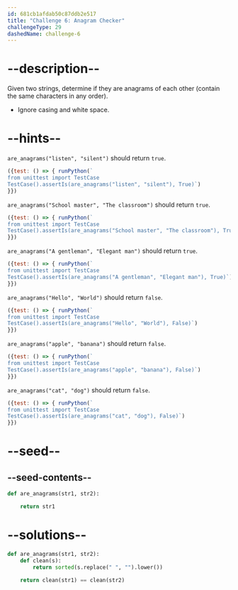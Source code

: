 ```yaml
---
id: 681cb1afdab50c87ddb2e517
title: "Challenge 6: Anagram Checker"
challengeType: 29
dashedName: challenge-6
---
```


# --description--

Given two strings, determine if they are anagrams of each other (contain the same characters in any order).

- Ignore casing and white space.

# --hints--

`are_anagrams("listen", "silent")` should return `true`.

```js
({test: () => { runPython(`
from unittest import TestCase
TestCase().assertIs(are_anagrams("listen", "silent"), True)`)
}})
```

`are_anagrams("School master", "The classroom")` should return `true`.

```js
({test: () => { runPython(`
from unittest import TestCase
TestCase().assertIs(are_anagrams("School master", "The classroom"), True)`)
}})
```

`are_anagrams("A gentleman", "Elegant man")` should return `true`.

```js
({test: () => { runPython(`
from unittest import TestCase
TestCase().assertIs(are_anagrams("A gentleman", "Elegant man"), True)`)
}})
```

`are_anagrams("Hello", "World")` should return `false`.

```js
({test: () => { runPython(`
from unittest import TestCase
TestCase().assertIs(are_anagrams("Hello", "World"), False)`)
}})
```

`are_anagrams("apple", "banana")` should return `false`.

```js
({test: () => { runPython(`
from unittest import TestCase
TestCase().assertIs(are_anagrams("apple", "banana"), False)`)
}})
```

`are_anagrams("cat", "dog")` should return `false`.

```js
({test: () => { runPython(`
from unittest import TestCase
TestCase().assertIs(are_anagrams("cat", "dog"), False)`)
}})
```

# --seed--

## --seed-contents--

```py
def are_anagrams(str1, str2):

    return str1
```

# --solutions--

```py
def are_anagrams(str1, str2):
    def clean(s):
        return sorted(s.replace(" ", "").lower())
    
    return clean(str1) == clean(str2)
```
